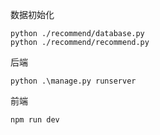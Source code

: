 数据初始化
```
python ./recommend/database.py
python ./recommend/recommend.py
```

后端
```
python .\manage.py runserver
```

前端
```
npm run dev
```
